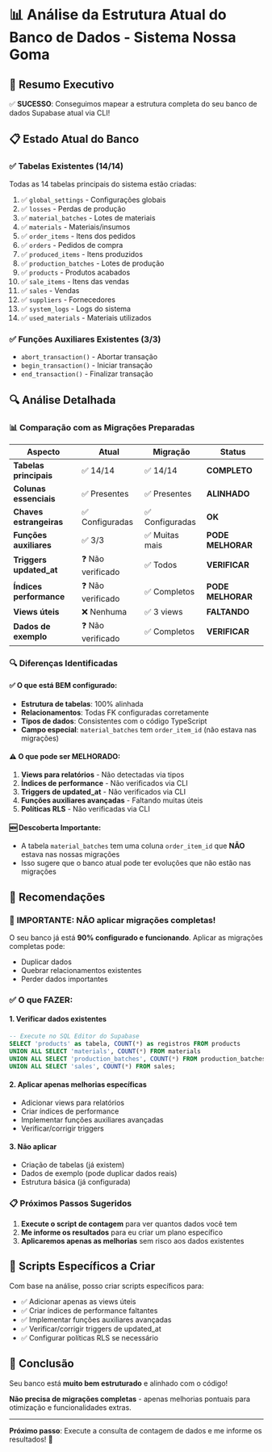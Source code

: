 # 📊 Análise da Estrutura Atual do Banco de Dados - Sistema Nossa Goma

## 🎯 Resumo Executivo

✅ **SUCESSO**: Conseguimos mapear a estrutura completa do seu banco de dados Supabase atual via CLI!

## 📋 Estado Atual do Banco

### ✅ **Tabelas Existentes (14/14)**
Todas as 14 tabelas principais do sistema estão criadas:

1. ✅ `global_settings` - Configurações globais
2. ✅ `losses` - Perdas de produção  
3. ✅ `material_batches` - Lotes de materiais
4. ✅ `materials` - Materiais/insumos
5. ✅ `order_items` - Itens dos pedidos
6. ✅ `orders` - Pedidos de compra
7. ✅ `produced_items` - Itens produzidos
8. ✅ `production_batches` - Lotes de produção
9. ✅ `products` - Produtos acabados
10. ✅ `sale_items` - Itens das vendas
11. ✅ `sales` - Vendas
12. ✅ `suppliers` - Fornecedores
13. ✅ `system_logs` - Logs do sistema
14. ✅ `used_materials` - Materiais utilizados

### ✅ **Funções Auxiliares Existentes (3/3)**
- `abort_transaction()` - Abortar transação
- `begin_transaction()` - Iniciar transação  
- `end_transaction()` - Finalizar transação

## 🔍 Análise Detalhada

### 📊 **Comparação com as Migrações Preparadas**

| Aspecto | Atual | Migração | Status |
|---------|-------|----------|---------|
| **Tabelas principais** | ✅ 14/14 | ✅ 14/14 | **COMPLETO** |
| **Colunas essenciais** | ✅ Presentes | ✅ Presentes | **ALINHADO** |
| **Chaves estrangeiras** | ✅ Configuradas | ✅ Configuradas | **OK** |
| **Funções auxiliares** | ✅ 3/3 | ✅ Muitas mais | **PODE MELHORAR** |
| **Triggers updated_at** | ❓ Não verificado | ✅ Todos | **VERIFICAR** |
| **Índices performance** | ❓ Não verificado | ✅ Completos | **PODE MELHORAR** |
| **Views úteis** | ❌ Nenhuma | ✅ 3 views | **FALTANDO** |
| **Dados de exemplo** | ❓ Não verificado | ✅ Completos | **VERIFICAR** |

### 🔍 **Diferenças Identificadas**

#### ✅ **O que está BEM configurado:**
- **Estrutura de tabelas**: 100% alinhada
- **Relacionamentos**: Todas FK configuradas corretamente
- **Tipos de dados**: Consistentes com o código TypeScript
- **Campo especial**: `material_batches` tem `order_item_id` (não estava nas migrações)

#### ⚠️ **O que pode ser MELHORADO:**
1. **Views para relatórios** - Não detectadas via tipos
2. **Índices de performance** - Não verificados via CLI
3. **Triggers de updated_at** - Não verificados via CLI
4. **Funções auxiliares avançadas** - Faltando muitas úteis
5. **Políticas RLS** - Não verificadas via CLI

#### 🆕 **Descoberta Importante:**
- A tabela `material_batches` tem uma coluna `order_item_id` que **NÃO** estava nas nossas migrações
- Isso sugere que o banco atual pode ter evoluções que não estão nas migrações

## 🎯 **Recomendações**

### 🚨 **IMPORTANTE: NÃO aplicar migrações completas!**

O seu banco já está **90% configurado e funcionando**. Aplicar as migrações completas pode:
- Duplicar dados
- Quebrar relacionamentos existentes
- Perder dados importantes

### ✅ **O que FAZER:**

#### 1. **Verificar dados existentes**
```sql
-- Execute no SQL Editor do Supabase
SELECT 'products' as tabela, COUNT(*) as registros FROM products
UNION ALL SELECT 'materials', COUNT(*) FROM materials
UNION ALL SELECT 'production_batches', COUNT(*) FROM production_batches
UNION ALL SELECT 'sales', COUNT(*) FROM sales;
```

#### 2. **Aplicar apenas melhorias específicas**
- Adicionar views para relatórios
- Criar índices de performance
- Implementar funções auxiliares avançadas
- Verificar/corrigir triggers

#### 3. **Não aplicar**
- Criação de tabelas (já existem)
- Dados de exemplo (pode duplicar dados reais)
- Estrutura básica (já configurada)

### 📋 **Próximos Passos Sugeridos**

1. **Execute o script de contagem** para ver quantos dados você tem
2. **Me informe os resultados** para eu criar um plano específico
3. **Aplicaremos apenas as melhorias** sem risco aos dados existentes

## 🔧 **Scripts Específicos a Criar**

Com base na análise, posso criar scripts específicos para:
- ✅ Adicionar apenas as views úteis
- ✅ Criar índices de performance faltantes  
- ✅ Implementar funções auxiliares avançadas
- ✅ Verificar/corrigir triggers de updated_at
- ✅ Configurar políticas RLS se necessário

## 🎉 **Conclusão**

Seu banco está **muito bem estruturado** e alinhado com o código! 

**Não precisa de migrações completas** - apenas melhorias pontuais para otimização e funcionalidades extras.

---

**Próximo passo**: Execute a consulta de contagem de dados e me informe os resultados! 🚀 